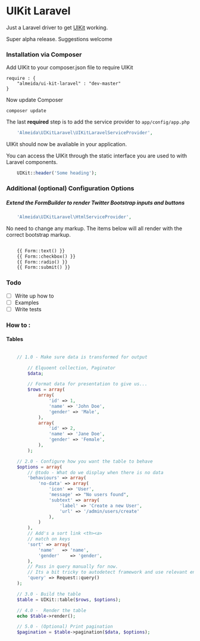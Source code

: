 # UIKit Laravel

Just a Laravel driver to get [UIKit](https://github.com/arnold-almeida/UIKit) working.

Super alpha release. Suggestions welcome

### Installation via Composer

Add UIKit to your composer.json file to require UIKit

	require : {
		"almeida/ui-kit-laravel" : "dev-master"
	}

Now update Composer

	composer update

The last **required** step is to add the service provider to `app/config/app.php`

```php
	'Almeida\UIKitLaravel\UIKitLaravelServiceProvider',
```

UIKit should now be avaliable in your application.

You can access the UIKit through the static interface you are used to with Laravel components.

```php
	UIKit::header('Some heading');
```



### Additional (optional) Configuration Options

##### Extend the FormBuilder to render Twitter Bootstrap inputs and buttons

```php
	'Almeida\UIKitLaravel\HtmlServiceProvider',
```

No need to change any markup. The items below will all render with the correct bootstrap markup.


```php

	{{ Form::text() }}
	{{ Form::checkbox() }}
	{{ Form::radio() }}
	{{ Form::submit() }}

```


### Todo

- [ ] Write up how to
- [ ] Examples
- [ ] Write tests

### How to :

#### Tables


``` php

	// 1.0 - Make sure data is transformed for output

		// Elquoent collection, Paginator
		$data;

		// Format data for presentation to give us...
		$rows = array(
			array(
				'id' => 1,
				'name' => 'John Doe',
				'gender' => 'Male',
			),
			array(
				'id' => 2,
				'name' => 'Jane Doe',
				'gender' => 'Female',
			),
		);

	// 2.0 - Configure how you want the table to behave
	$options = array(
		// @todo - What do we display when there is no data
		'behaviours' => array(
			'no-data' => array(
				'icon' => 'User',
				'message' => "No users found",
				'subtext' => array(
					'label' => 'Create a new User',
					'url' => '/admin/users/create'
				),
			)
		),
		// Add's a sort link <th><a>
		// match on keys
		'sort' => array(
			'name'   => 'name',
			'gender'    => 'gender',
		),
		// Pass in query manually for now.
		// Its a bit tricky to autodetect framework and use relevant env objects
		'query' => Request::query()
	);

	// 3.0 - Build the table
	$table = UIKit::table($rows, $options);

	// 4.0 -  Render the table
	echo $table->render();

	// 5.0 - (Optional) Print pagination
	$pagination = $table->pagination($data, $options);


```

